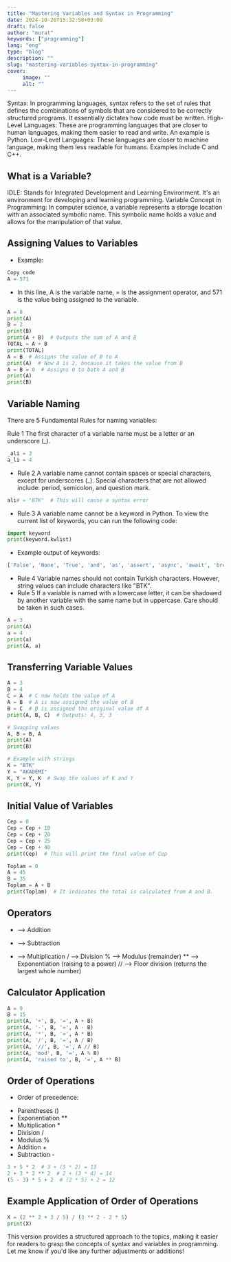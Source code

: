 ```yaml
---
title: "Mastering Variables and Syntax in Programming"
date: 2024-10-26T15:32:58+03:00
draft: false
author: "murat"
keywords: ["programming"]
lang: "eng"
type: "blog"
description: ""
slug: "mastering-variables-syntax-in-programming"
cover:
     image: ""
     alt: ""
---
```


Syntax: In programming languages, syntax refers to the set of rules that defines the combinations of symbols that are considered to be correctly structured programs. It essentially dictates how code must be written.
High-Level Languages: These are programming languages that are closer to human languages, making them easier to read and write. An example is Python.
Low-Level Languages: These languages are closer to machine language, making them less readable for humans. Examples include C and C++.

## What is a Variable? 
IDLE: Stands for Integrated Development and Learning Environment. It's an environment for developing and learning programming.
Variable Concept in Programming: In computer science, a variable represents a storage location with an associated symbolic name. This symbolic name holds a value and allows for the manipulation of that value.

## Assigning Values to Variables
* Example:
```python
Copy code
A = 571
```
* In this line, A is the variable name, = is the assignment operator, and 571 is the value being assigned to the variable.

```python
A = 8
print(A)
B = 2
print(B)
print(A + B)  # Outputs the sum of A and B
TOTAL = A + B
print(TOTAL)
A = B  # Assigns the value of B to A
print(A)  # Now A is 2, because it takes the value from B
A = B = 0  # Assigns 0 to both A and B
print(A)
print(B)
```
## Variable Naming 
There are 5 Fundamental Rules for naming variables:

Rule 1
The first character of a variable name must be a letter or an underscore (_).
```python
_ali = 3
a_li = 4

```
* Rule 2
A variable name cannot contain spaces or special characters, except for underscores (_).
Special characters that are not allowed include: period, semicolon, and question mark.
```python
ali# = "BTK"  # This will cause a syntax error
```
* Rule 3
A variable name cannot be a keyword in Python.
To view the current list of keywords, you can run the following code:
```python
import keyword
print(keyword.kwlist)

```
* Example output of keywords:

```python
['False', 'None', 'True', 'and', 'as', 'assert', 'async', 'await', 'break', 'class', ...]

```
* Rule 4
Variable names should not contain Turkish characters. However, string values can include characters like "BTK".
* Rule 5
If a variable is named with a lowercase letter, it can be shadowed by another variable with the same name but in uppercase. Care should be taken in such cases.

```python
A = 3
print(A)
a = 4
print(a)
print(A, a)

```

## Transferring Variable Values 
```python
A = 3
B = 4
C = A  # C now holds the value of A
A = B  # A is now assigned the value of B
B = C  # B is assigned the original value of A
print(A, B, C)  # Outputs: 4, 3, 3

# Swapping values
A, B = B, A
print(A)
print(B)

# Example with strings
K = "BTK"
Y = "AKADEMI"
K, Y = Y, K  # Swap the values of K and Y
print(K, Y)

```

## Initial Value of Variables 
```python
Cep = 0
Cep = Cep + 10
Cep = Cep + 20
Cep = Cep + 25
Cep = Cep + 40
print(Cep)  # This will print the final value of Cep

Toplam = 0
A = 45
B = 35
Toplam = A + B
print(Toplam)  # It indicates the total is calculated from A and B.

```

## Operators 
+ --> Addition
- --> Subtraction
* --> Multiplication
/ --> Division
% --> Modulus (remainder)
** --> Exponentiation (raising to a power)
// --> Floor division (returns the largest whole number)
## Calculator Application 
```python
A = 9
B = 15
print(A, '+', B, '=', A + B)
print(A, '-', B, '=', A - B)
print(A, '*', B, '=', A * B)
print(A, '/', B, '=', A / B)
print(A, '//', B, '=', A // B)
print(A, 'mod', B, '=', A % B)
print(A, 'raised to', B, '=', A ** B)

```
## Order of Operations 
* Order of precedence:
- Parentheses ()
- Exponentiation **
- Multiplication *
- Division /
- Modulus %
- Addition +
- Subtraction -

```python
3 + 5 * 2  # 3 + (5 * 2) = 13
2 + 3 * 2 ** 2  # 2 + (3 * 4) = 14
(5 - 3) * 5 + 2  # (2 * 5) + 2 = 12

```
## Example Application of Order of Operations 
```python
X = (2 ** 2 + 3 / 5) / (3 ** 2 - 2 * 5)
print(X)

```
This version provides a structured approach to the topics, making it easier for readers to grasp the concepts of syntax and variables in programming. Let me know if you'd like any further adjustments or additions!








